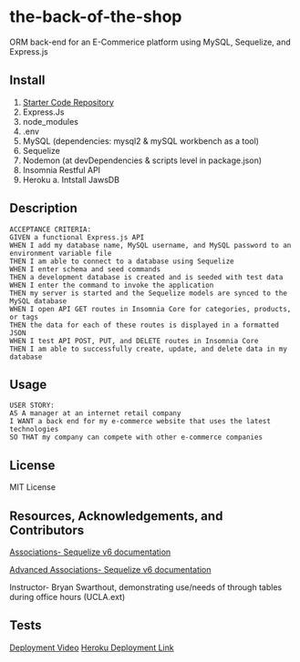 # the-back-of-the-shop
ORM back-end for an E-Commerice platform using MySQL, Sequelize, and Express.js

## Install
1. [Starter Code Repository](https://github.com/coding-boot-camp/fantastic-umbrella)
2. Express.Js
3. node_modules
4. .env 
5. MySQL (dependencies: mysql2 & mySQL workbench as a tool)
6. Sequelize
7. Nodemon (at devDependencies & scripts level in package.json)
8. Insomnia Restful API
9. Heroku
    a. Intstall JawsDB

## Description

    ACCEPTANCE CRITERIA:
    GIVEN a functional Express.js API
    WHEN I add my database name, MySQL username, and MySQL password to an environment variable file
    THEN I am able to connect to a database using Sequelize
    WHEN I enter schema and seed commands
    THEN a development database is created and is seeded with test data
    WHEN I enter the command to invoke the application
    THEN my server is started and the Sequelize models are synced to the MySQL database
    WHEN I open API GET routes in Insomnia Core for categories, products, or tags
    THEN the data for each of these routes is displayed in a formatted JSON
    WHEN I test API POST, PUT, and DELETE routes in Insomnia Core
    THEN I am able to successfully create, update, and delete data in my database


## Usage

    USER STORY:
    AS A manager at an internet retail company
    I WANT a back end for my e-commerce website that uses the latest technologies
    SO THAT my company can compete with other e-commerce companies

## License

MIT License

## Resources, Acknowledgements, and Contributors

[Associations- Sequelize v6 documentation](https://sequelize.org/docs/v6/core-concepts/assocs/)

[Advanced Associations- Sequelize v6 documentation](https://sequelize.org/docs/v6/advanced-association-concepts/advanced-many-to-many/)

Instructor- Bryan Swarthout, demonstrating use/needs of through tables during office hours
(UCLA.ext)

## Tests
[Deployment Video]()
[Heroku Deployment Link]()



